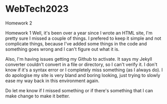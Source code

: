 # WebTech2023 
Homework 2 







Homework 1
Well, it's been over a year since I wrote an HTML site, I'm pretty sure I missed a couple of things. I prefered to keep it simple and not complicate things, because I've added some things in the code and something goes wrong and I can't figure out what it is.

Also, I'm having issues getting my Github to activate. It says my Jekyll converter couldn't convert in a file or directory, so I can't verify it. I don't know if it's a syntax error or I completely miss something (as I always do). 
I do apologise my site is very bland and boring looking, just trying to slowly ease my way back in this environment again. 

Do let me know if I missed something or if there's something that I can make change to make it better. 
